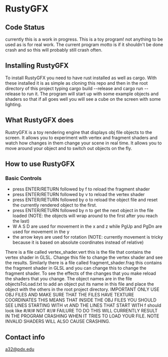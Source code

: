 # RustyGFX
## Code Status
currently this is a work in progress.
This is a toy program! not anything to be used as is for real work.
The current program motto is if it shouldn't be done crash and so this will probably still crash often.
## Installing RustyGFX
To install RustyGFX you need to have rust installed as well as cargo.
With these installed it is as simple as cloning this repo and then in the root directory of this project typing cargo build --release and cargo run --release to run it.
The program will start up with some example objects and shaders so that if all goes well you will see a cube on the screen with some lighting.
## What RustyGFX does
RustryGFX is a toy rendering engine that displays obj file objects to the screen.
It allows you to experiment with vertex and fragment shaders and watch how changes in them change your scene in real time.
It allows you to move around your object and to switch out objects on the fly.
## How to use RustyGFX
### Basic Controls
* press ENTER/RETURN followed by f to reload the fragment shader
* press ENTER/RETURN followed by v to reload the vertex shader
* press ENTER/RETURN followed by o to reload the object file and reset the currently rendered object to the first.
* press ENTER/RETURN followed by n to get the next object in the file loaded
(NOTE: the objects will wrap around to the first after you reach the last)
* W A S D are used for movement in the x and z while PgUp and PgDn are used for movement in the y
* the arrow keys are used for rotation 
(NOTE: currently movement is tricky because it is based on absolute coordinates instead of relative)

There is a file called vertex_shader.vert this is the file that contains the vertex shader in GLSL. 
Change this file to change the vertex shader and see the results.
Similarly there is a file called fragment_shader.frag this contains the fragment shader in GLSL and you can change this to change the fragment shader.
To see the effects of the changes that you make reload the shaders that you change.
The object names are in the file objectsToLoad.txt to add an object put its name in this file and place the object with the others in the root project directory.
IMPORTANT ONLY USE OBJ FILES AND MAKE SURE THAT THE FILES HAVE TEXTURE COORDINATES THIS MEANS THAT INSIDE THE OBJ FILES YOU SHOULD SEE LINES STARTING WITH vt AND THE LINES THAT START WITH  f should look like #/#/# NOT #//# FAILURE TO DO THIS WILL CURRENTLY RESULT IN THE PROGRAM CRASHING WHEN IT TRIES TO LOAD YOUR FILE.
NOTE INVALID SHADERS WILL ALSO CAUSE CRASHING.

## Contact info
a32@pdx.edu
